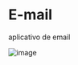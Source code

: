 # E-mail

aplicativo de email



![image](https://github.com/user-attachments/assets/bd523028-4e53-4715-ac18-6fb62cbcb2bf)

